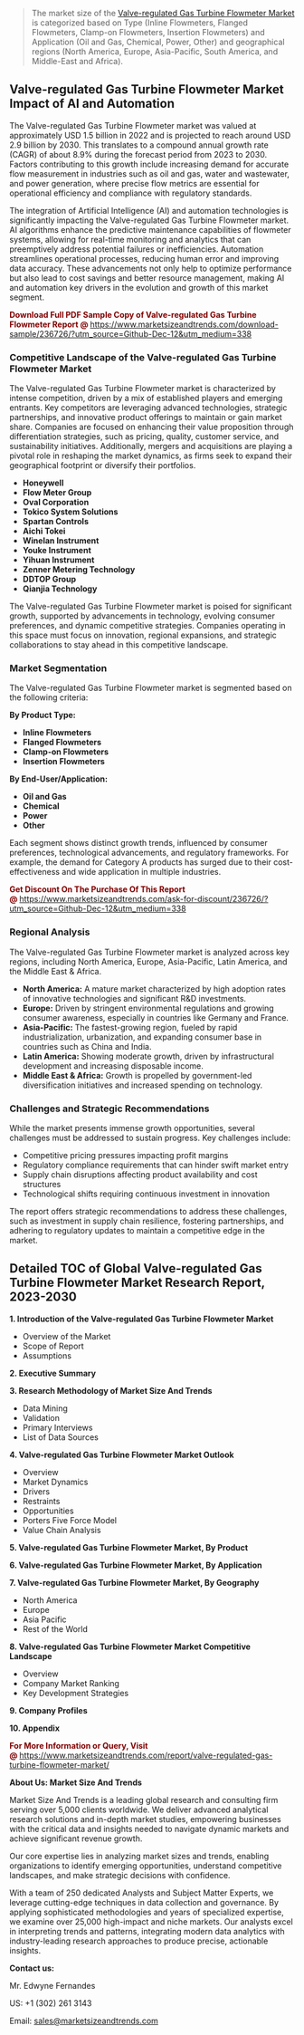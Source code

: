 <blockquote><p>The market size of the <a href="https://www.marketsizeandtrends.com/download-sample/236726/?utm_source=Github-Dec-12&amp;utm_medium=338" target="_blank">Valve-regulated Gas Turbine Flowmeter Market </a>is categorized based on Type (Inline Flowmeters, Flanged Flowmeters, Clamp-on Flowmeters, Insertion Flowmeters) and Application (Oil and Gas, Chemical, Power, Other) and geographical regions (North America, Europe, Asia-Pacific, South America, and Middle-East and Africa).</p></blockquote><p><h2>Valve-regulated Gas Turbine Flowmeter Market Impact of AI and Automation</h2><p>The Valve-regulated Gas Turbine Flowmeter market was valued at approximately USD 1.5 billion in 2022 and is projected to reach around USD 2.9 billion by 2030. This translates to a compound annual growth rate (CAGR) of about 8.9% during the forecast period from 2023 to 2030. Factors contributing to this growth include increasing demand for accurate flow measurement in industries such as oil and gas, water and wastewater, and power generation, where precise flow metrics are essential for operational efficiency and compliance with regulatory standards.</p><p>The integration of Artificial Intelligence (AI) and automation technologies is significantly impacting the Valve-regulated Gas Turbine Flowmeter market. AI algorithms enhance the predictive maintenance capabilities of flowmeter systems, allowing for real-time monitoring and analytics that can preemptively address potential failures or inefficiencies. Automation streamlines operational processes, reducing human error and improving data accuracy. These advancements not only help to optimize performance but also lead to cost savings and better resource management, making AI and automation key drivers in the evolution and growth of this market segment.</p></p><p><strong><span style="color: #800000;">Download Full PDF Sample Copy of Valve-regulated Gas Turbine Flowmeter Report @</span>&nbsp;</strong><a href="https://www.marketsizeandtrends.com/download-sample/236726/?utm_source=Github-Dec-12&amp;utm_medium=338">https://www.marketsizeandtrends.com/download-sample/236726/?utm_source=Github-Dec-12&amp;utm_medium=338</a></p><h3>Competitive Landscape of the Valve-regulated Gas Turbine Flowmeter Market</h3><p>The Valve-regulated Gas Turbine Flowmeter market is characterized by intense competition, driven by a mix of established players and emerging entrants. Key competitors are leveraging advanced technologies, strategic partnerships, and innovative product offerings to maintain or gain market share. Companies are focused on enhancing their value proposition through differentiation strategies, such as pricing, quality, customer service, and sustainability initiatives. Additionally, mergers and acquisitions are playing a pivotal role in reshaping the market dynamics, as firms seek to expand their geographical footprint or diversify their portfolios.</p><p><strong><p><ul><li>Honeywell </li><li> Flow Meter Group </li><li> Oval Corporation </li><li> Tokico System Solutions </li><li> Spartan Controls </li><li> Aichi Tokei </li><li> Winelan Instrument </li><li> Youke Instrument </li><li> Yihuan Instrument </li><li> Zenner Metering Technology </li><li> DDTOP Group </li><li> Qianjia Technology</p></li></ul></p></strong></p><p>The Valve-regulated Gas Turbine Flowmeter market is poised for significant growth, supported by advancements in technology, evolving consumer preferences, and dynamic competitive strategies. Companies operating in this space must focus on innovation, regional expansions, and strategic collaborations to stay ahead in this competitive landscape.</p><h3>Market Segmentation</h3><p>The Valve-regulated Gas Turbine Flowmeter market is segmented based on the following criteria:</p><p><strong>By Product Type:</strong></p><p><strong><p><ul><li>Inline Flowmeters </li><li> Flanged Flowmeters </li><li> Clamp-on Flowmeters </li><li> Insertion Flowmeters</p></li></ul></p></strong></p><p><strong>By End-User/Application:</strong></p><p><strong><p><ul><li>Oil and Gas </li><li> Chemical </li><li> Power </li><li> Other</p></li></ul></p></strong></p><p>Each segment shows distinct growth trends, influenced by consumer preferences, technological advancements, and regulatory frameworks. For example, the demand for Category A products has surged due to their cost-effectiveness and wide application in multiple industries.</p><p><strong><span style="color: #800000;">Get Discount On The Purchase Of This Report @&nbsp;</span></strong><a href="https://www.marketsizeandtrends.com/ask-for-discount/236726/?utm_source=Github-Dec-12&amp;utm_medium=338">https://www.marketsizeandtrends.com/ask-for-discount/236726/?utm_source=Github-Dec-12&amp;utm_medium=338</a></p><h3>Regional Analysis</h3><p>The Valve-regulated Gas Turbine Flowmeter market is analyzed across key regions, including North America, Europe, Asia-Pacific, Latin America, and the Middle East &amp; Africa.</p><ul><li><strong>North America:</strong> A mature market characterized by high adoption rates of innovative technologies and significant R&amp;D investments.</li><li><strong>Europe:</strong> Driven by stringent environmental regulations and growing consumer awareness, especially in countries like Germany and France.</li><li><strong>Asia-Pacific:</strong> The fastest-growing region, fueled by rapid industrialization, urbanization, and expanding consumer base in countries such as China and India.</li><li><strong>Latin America:</strong> Showing moderate growth, driven by infrastructural development and increasing disposable income.</li><li><strong>Middle East &amp; Africa:</strong> Growth is propelled by government-led diversification initiatives and increased spending on technology.</li></ul><h3>Challenges and Strategic Recommendations</h3><p>While the market presents immense growth opportunities, several challenges must be addressed to sustain progress. Key challenges include:</p><ul><li>Competitive pricing pressures impacting profit margins</li><li>Regulatory compliance requirements that can hinder swift market entry</li><li>Supply chain disruptions affecting product availability and cost structures</li><li>Technological shifts requiring continuous investment in innovation</li></ul><p>The report offers strategic recommendations to address these challenges, such as investment in supply chain resilience, fostering partnerships, and adhering to regulatory updates to maintain a competitive edge in the market.</p><h2>Detailed TOC of Global Valve-regulated Gas Turbine Flowmeter Market Research Report, 2023-2030</h2><p><strong>1. Introduction of the Valve-regulated Gas Turbine Flowmeter Market</strong></p><ul><li>Overview of the Market</li><li>Scope of Report</li><li>Assumptions&nbsp;</li></ul><p><strong>2. Executive Summary</strong></p><p><strong>3. Research Methodology of <strong>Market Size And Trends</strong></strong></p><ul><li>Data Mining</li><li>Validation</li><li>Primary Interviews</li><li>List of Data Sources&nbsp;</li></ul><p><strong>4. Valve-regulated Gas Turbine Flowmeter Market Outlook</strong></p><ul><li>Overview</li><li>Market Dynamics</li><li>Drivers</li><li>Restraints</li><li>Opportunities</li><li>Porters Five Force Model</li><li>Value Chain Analysis&nbsp;</li></ul><p><strong>5. Valve-regulated Gas Turbine Flowmeter Market, By Product</strong></p><p><strong>6. Valve-regulated Gas Turbine Flowmeter Market, By Application</strong></p><p><strong>7. Valve-regulated Gas Turbine Flowmeter Market, By Geography</strong></p><ul><li>North America</li><li>Europe</li><li>Asia Pacific</li><li>Rest of the World&nbsp;</li></ul><p><strong>8. Valve-regulated Gas Turbine Flowmeter Market Competitive Landscape</strong></p><ul><li>Overview</li><li>Company Market Ranking</li><li>Key Development Strategies&nbsp;</li></ul><p><strong>9. Company Profiles</strong></p><p><strong>10. Appendix</strong></p><p><strong><span style="color: #800000;">For More Information or Query, Visit @&nbsp;</span></strong><a href="https://www.marketsizeandtrends.com/report/valve-regulated-gas-turbine-flowmeter-market/">https://www.marketsizeandtrends.com/report/valve-regulated-gas-turbine-flowmeter-market/</a></p><p></p><p><strong>About Us:&nbsp;Market Size And Trends</strong></p><p>Market Size And Trends&nbsp;is a leading global research and consulting firm serving over 5,000 clients worldwide. We deliver advanced analytical research solutions and in-depth market studies, empowering businesses with the critical data and insights needed to navigate dynamic markets and achieve significant revenue growth.</p><p>Our core expertise lies in analyzing market sizes and trends, enabling organizations to identify emerging opportunities, understand competitive landscapes, and make strategic decisions with confidence.</p><p>With a team of 250 dedicated Analysts and Subject Matter Experts, we leverage cutting-edge techniques in data collection and governance. By applying sophisticated methodologies and years of specialized expertise, we examine over 25,000 high-impact and niche markets. Our analysts excel in interpreting trends and patterns, integrating modern data analytics with industry-leading research approaches to produce precise, actionable insights.</p><p><strong>Contact us:</strong></p><p>Mr. Edwyne Fernandes</p><p>US: +1 (302) 261 3143</p><p>Email: <a href="mailto:sales@marketsizeandtrends.com">sales@marketsizeandtrends.com</a>&nbsp;</p>
